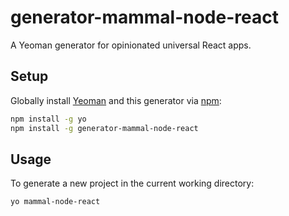 # generator-mammal-node-react

A Yeoman generator for opinionated universal React apps.

## Setup

Globally install [Yeoman][yo] and this generator via [npm][npm]:

```bash
npm install -g yo
npm install -g generator-mammal-node-react
```

## Usage

To generate a new project in the current working directory:

```bash
yo mammal-node-react
```

[yo]: http://yeoman.io
[npm]: https://www.npmjs.com
